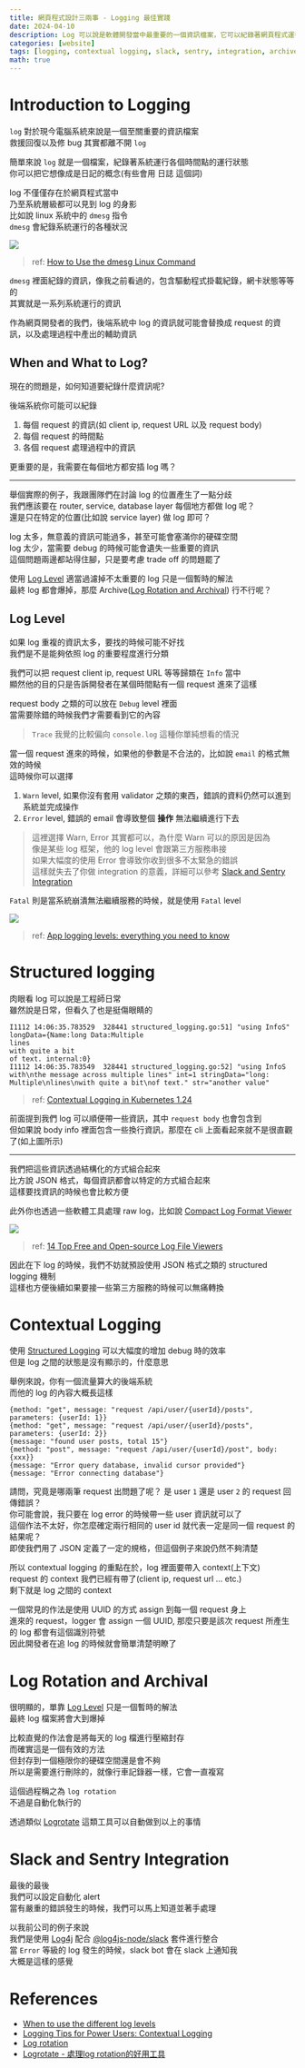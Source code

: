 ```yaml
---
title: 網頁程式設計三兩事 - Logging 最佳實踐
date: 2024-04-10
description: Log 可以說是軟體開發當中最重要的一個資訊檔案，它可以紀錄著網頁程式運行的各種狀況。本篇文章將會簡單的介紹如何下 log 以及你該如何處理 log
categories: [website]
tags: [logging, contextual logging, slack, sentry, integration, archive, log rotation, logrotate, log4j]
math: true
---
```


# Introduction to Logging
`log` 對於現今電腦系統來說是一個至關重要的資訊檔案\
救援回復以及修 bug 其實都離不開 `log`

簡單來說 `log` 就是一個檔案，紀錄著系統運行各個時間點的運行狀態\
你可以把它想像成是日記的概念(有些會用 日誌 這個詞)

log 不僅僅存在於網頁程式當中\
乃至系統層級都可以見到 log 的身影\
比如說 linux 系統中的 `dmesg` 指令\
`dmesg` 會紀錄系統運行的各種狀況

![](https://phoenixnap.com/kb/wp-content/uploads/2022/01/dmesg-command-output.png)
> ref: [How to Use the dmesg Linux Command](https://phoenixnap.com/kb/dmesg-linux)

`dmesg` 裡面紀錄的資訊，像我之前看過的，包含驅動程式掛載紀錄，網卡狀態等等的\
其實就是一系列系統運行的資訊

作為網頁開發者的我們，後端系統中 log 的資訊就可能會替換成 request 的資訊，以及處理過程中產出的輔助資訊

## When and What to Log?
現在的問題是，如何知道要紀錄什麼資訊呢?

後端系統你可能可以紀錄
1. 每個 request 的資訊(如 client ip, request URL 以及 request body)
2. 每個 request 的時間點
3. 各個 request 處理過程中的資訊

更重要的是，我需要在每個地方都安插 log 嗎？

<hr>

舉個實際的例子，我跟團隊們在討論 log 的位置產生了一點分歧\
我們應該要在 router, service, database layer 每個地方都做 log 呢？\
還是只在特定的位置(比如說 service layer) 做 log 即可？

log 太多，無意義的資訊可能過多，甚至可能會塞滿你的硬碟空間\
log 太少，當需要 debug 的時候可能會遺失一些重要的資訊\
這個問題兩邊都站得住腳，只是要考慮 trade off 的問題罷了

使用 [Log Level](#log-level) 適當過濾掉不太重要的 log 只是一個暫時的解法\
最終 log 都會爆掉，那麼 Archive([Log Rotation and Archival](#log-rotation-and-archival)) 行不行呢？

## Log Level
如果 log 重複的資訊太多，要找的時候可能不好找\
我們是不是能夠依照 log 的重要程度進行分類

我們可以把 request client ip, request URL 等等歸類在 `Info` 當中\
顯然他的目的只是告訴開發者在某個時間點有一個 request 進來了這樣

request body 之類的可以放在 `Debug` level 裡面\
當需要除錯的時候我們才需要看到它的內容

> `Trace` 我覺的比較偏向 `console.log` 這種你單純想看的情況

當一個 request 進來的時候，如果他的參數是不合法的，比如說 `email` 的格式無效的時候\
這時候你可以選擇
1. `Warn` level, 如果你沒有套用 validator 之類的東西，錯誤的資料仍然可以進到系統並完成操作
2. `Error` level, 錯誤的 email 會導致整個 **操作** 無法繼續進行下去

> 這裡選擇 Warn, Error 其實都可以，為什麼 Warn 可以的原因是因為\
> 像是某些 log 框架，他的 log level 會跟第三方服務串接\
> 如果大幅度的使用 Error 會導致你收到很多不太緊急的錯誤\
> 這樣就失去了你做 integration 的意義，詳細可以參考 [Slack and Sentry Integration](#slack-and-sentry-integration)

`Fatal` 則是當系統崩潰無法繼續服務的時候，就是使用 `Fatal` level

![](https://www.shakebugs.com/wp-content/uploads/2023/09/log-level-breakdown.png)
> ref: [App logging levels: everything you need to know](https://www.shakebugs.com/blog/app-logging-levels/)

# Structured logging
肉眼看 log 可以說是工程師日常\
雖然說是日常，但看久了也是挺傷眼睛的

```
I1112 14:06:35.783529  328441 structured_logging.go:51] "using InfoS" longData={Name:long Data:Multiple
lines
with quite a bit
of text. internal:0}
I1112 14:06:35.783549  328441 structured_logging.go:52] "using InfoS with\nthe message across multiple lines" int=1 stringData="long: Multiple\nlines\nwith quite a bit\nof text." str="another value"
```
> ref: [Contextual Logging in Kubernetes 1.24](https://www.kubernetes.dev/blog/2022/05/25/contextual-logging/#structured-logging)

前面提到我們 log 可以順便帶一些資訊，其中 `request body` 也會包含到\
但如果說 body info 裡面包含一些換行資訊，那麼在 cli 上面看起來就不是很直觀了(如上圖所示)

<hr>

我們把這些資訊透過結構化的方式組合起來\
比方說 JSON 格式，每個資訊都會以特定的方式組合起來\
這樣要找資訊的時候也會比較方便

此外你也透過一些軟體工具處理 raw log，比如說 [Compact Log Format Viewer](https://github.com/warrenbuckley/Compact-Log-Format-Viewer)

![](https://medevel.com/content/images/2023/12/screenshot.jpeg)
> ref: [14 Top Free and Open-source Log File Viewers](https://medevel.com/13-log-viewer/)

因此在下 log 的時候，我們不妨就預設使用 JSON 格式之類的 structured logging 機制\
這樣也方便後續如果要接一些第三方服務的時候可以無痛轉換

# Contextual Logging
使用 [Structured Logging](#structured-logging) 可以大幅度的增加 debug 時的效率\
但是 log 之間的狀態是沒有顯示的，什麼意思

舉例來說，你有一個流量算大的後端系統\
而他的 log 的內容大概長這樣

```
{method: "get", message: "request /api/user/{userId}/posts", parameters: {userId: 1}}
{method: "get", message: "request /api/user/{userId}/posts", parameters: {userId: 2}}
{message: "found user posts, total 15"}
{method: "post", message: "request /api/user/{userId}/post", body: {xxx}}
{message: "Error query database, invalid cursor provided"}
{message: "Error connecting database"}
```

請問，究竟是哪兩筆 request 出問題了呢？ 是 user `1` 還是 user `2` 的 request 回傳錯誤？\
你可能會說，我只要在 log error 的時候帶一些 user 資訊就可以了\
這個作法不太好，你怎麼確定兩行相同的 user id 就代表一定是同一個 request 的結果呢？\
即使我們用了 JSON 定義了一定的規格，但這個例子來說仍然不夠清楚

所以 contextual logging 的重點在於，log 裡面要帶入 context(上下文)\
request 的 context 我們已經有帶了(client ip, request url ... etc.)\
剩下就是 log 之間的 context

一個常見的作法是使用 UUID 的方式 assign 到每一個 request 身上\
進來的 request，logger 會 assign 一個 UUID, 那麼只要是該次 request 所產生的 log 都會有這個識別符號\
因此開發者在追 log 的時候就會簡單清楚明瞭了

# Log Rotation and Archival
很明顯的，單靠 [Log Level](#log-level) 只是一個暫時的解法\
最終 log 檔案將會大到爆掉

比較直覺的作法會是將每天的 log 檔進行壓縮封存\
而確實這是一個有效的方法\
但封存到一個極限你的硬碟空間還是會不夠\
所以是需要進行刪除的，就像行車記錄器一樣，它會一直複寫

這個過程稱之為 `log rotation`\
不過是自動化執行的

透過類似 [Logrotate](https://linux.die.net/man/8/logrotate) 這類工具可以自動做到以上的事情

# Slack and Sentry Integration
最後的最後\
我們可以設定自動化 alert\
當有嚴重的錯誤發生的時候，我們可以馬上知道並著手處理

以我前公司的例子來說\
我們是使用 [Log4j](https://logging.apache.org/log4j/2.x/) 配合 [@log4js-node/slack](https://www.npmjs.com/package/@log4js-node/slack) 套件進行整合\
當 `Error` 等級的 log 發生的時候，slack bot 會在 slack 上通知我\
大概是這樣的感覺

# References
+ [When to use the different log levels](https://stackoverflow.com/questions/2031163/when-to-use-the-different-log-levels)
+ [Logging Tips for Power Users: Contextual Logging](https://www.loggly.com/blog/logging-tips-for-power-users-contextual-logging/)
+ [Log rotation](https://en.wikipedia.org/wiki/Log_rotation)
+ [Logrotate - 處理log rotation的好用工具](https://sibevin.github.io/posts/2017-03-20-121433-logrotate)
